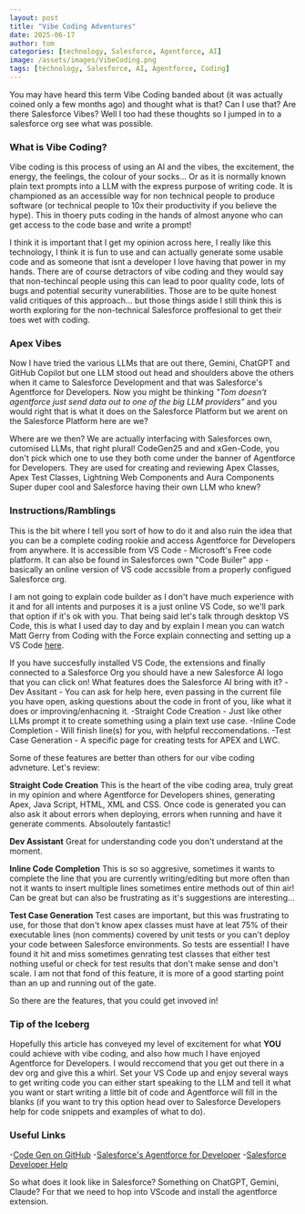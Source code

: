 ```yaml
---
layout: post
title: "Vibe Coding Adventures"
date: 2025-06-17
author: tom
categories: [technology, Salesforce, Agentforce, AI]
image: /assets/images/VibeCoding.png
tags: [technology, Salesforce, AI, Agentforce, Coding]
---
```

You may have heard this term Vibe Coding banded about (it was actually coined only a few months ago) and thought what is that? Can I use that? Are there Salesforce Vibes? Well I too had these thoughts so I jumped in to a salesforce org see what was possible.

### What is Vibe Coding?
Vibe coding is this process of using an AI and the vibes, the excitement, the energy, the feelings, the colour of your socks... Or as it is normally known plain text prompts into a LLM with the express purpose of writing code. It is championed as an accessible way for non technical people to produce software (or technical people to 10x their productivity if you believe the hype). This in thoery puts coding in the hands of almost anyone who can get access to the code base and write a prompt!

I think it is important that I get my opinion across here, I really like this technology, I think it is fun to use and can actually generate some usable code and as someone that isnt a developer I love having that power in my hands. There are of course detractors of vibe coding and they would say that non-techincal people using this can lead to poor quality code, lots of bugs and potential security vunerabilities. Those are to be quite honest valid critiques of this approach... but those things aside I still think this is worth exploring for the non-technical Salesforce proffesional to get their toes wet with coding.

### Apex Vibes
Now I have tried the various LLMs that are out there, Gemini, ChatGPT and GitHub Copilot but one LLM stood out head and shoulders above the others when it came to Salesforce Development and that was Salesforce's Agentforce for Developers. Now you might be thinking *"Tom doesn't agentforce just send data out to one of the big LLM providers"* and you would right that is what it does on the Salesforce Platform but we arent on the Salesforce Platform here are we? 

Where are we then? We are actually interfacing with Salesforces own, cutomised LLMs, that right plural! CodeGen25 and and xGen-Code, you don't pick which one to use they both come under the banner of Agentforce for Developers. They are used for creating and reviewing Apex Classes, Apex Test Classes, Lightning Web Components and Aura Components Super duper cool and Salesforce having their own LLM who knew?

### Instructions/Ramblings
This is the bit where I tell you sort of how to do it and also ruin the idea that you can be a complete coding rookie and access Agentforce for Developers from anywhere. It is accessible from VS Code - Microsoft's Free code platform. It can also be found in Salesforces own "Code Builer" app - basically an online version of VS code accssible from a properly configued Salesforce org. 

I am not going to explain code builder as I don't have much experience with it and for all intents and purposes it is a just online VS Code, so we'll park that option if it's ok with you. That being said let's talk through desktop VS Code, this is what I used day to day and by explain I mean you can watch Matt Gerry from Coding with the Force explain connecting and setting up a VS Code [here](https://www.youtube.com/watch?v=zKidSyBn-3Q&list=PL0wESsiWMBTqd9TMVrwC-wFoSVVDGYlzP&ab_channel=CodingWithTheForce).

If you have succesfully installed VS Code, the extensions and finally connected to a Salesforce Org you should have a new Salesforce AI logo that you can click on! What features does the Salesforce AI bring with it? 
-Dev Assitant - You can ask for help here, even passing in the current file you have open, asking questions about the code in front of you, like what it does or improving/enhacning it.
-Straight Code Creation - Just like other LLMs prompt it to create something using a plain text use case.
-Inline Code Completion - Will finish line(s) for you, with helpful reccomendations.
-Test Case Generation - A specific page for creating tests for APEX and LWC.

Some of these features are better than others for our vibe coding advneture. Let's review:

**Straight Code Creation**
This is the heart of the vibe coding area, truly great in my opinion and where Agentforce for Developers shines, generating Apex, Java Script, HTML, XML and CSS. Once code is generated you can also ask it about errors when deploying, errors when running and have it generate comments. Absoloutely fantastic! 

**Dev Assistant**
Great for understanding code you don't understand at the moment.

**Inline Code Completion**
This is so so aggresive, sometimes it wants to complete the line that you are currently writing/editing but more often than not it wants to insert multiple lines sometimes entire methods out of thin air! Can be great but can also be frustrating as it's suggestions are interesting...

**Test Case Generation**
Test cases are important, but this was frustrating to use, for those that don't know apex classes must have at leat 75% of their executable lines (non comments) covered by unit tests or you can't deploy your code between Salesforce environments. So tests are essential! I have found it hit and miss sometimes genrating test classes that either test nothing useful or check for test results that don't make sense and don't scale. I am not that fond of this feature, it is more of a good starting point than an up and running out of the gate.

So there are the features, that you could get invoved in!

### Tip of the Iceberg
Hopefully this article has conveyed my level of excitement for what **YOU** could achieve with vibe coding, and also how much I have enjoyed Agentforce for Developers. I would reccomend that you get out there in a dev org and give this a whirl. Set your VS Code up and enjoy several ways to get writing code you can either start speaking to the LLM and tell it what you want or start writing a little bit of code and Agentforce will fill in the blanks (if you want to try this option head over to Salesforce Developers help for code snippets and examples of what to do). 

### Useful Links
-[Code Gen on GitHub](https://github.com/salesforce/CodeGen)
-[Salesforce's Agentforce for Developer](https://developer.salesforce.com/blogs/2024/09/introducing-agentforce-for-developers)
-[Salesforce Developer Help](https://developer.salesforce.com/docs)

So what does it look like in Salesforce? Something on ChatGPT, Gemini, Claude? For that we need to hop into VScode and install the agentforce extension.
